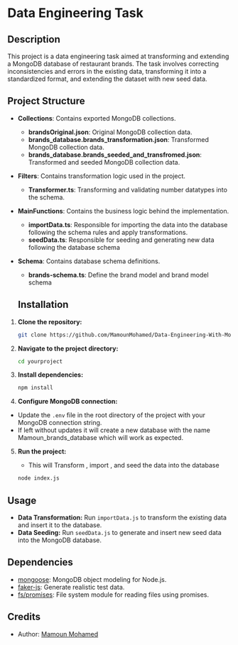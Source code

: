 # Data Engineering Task 

## Description

This project is a data engineering task aimed at transforming and extending a MongoDB database of restaurant brands. The task involves correcting inconsistencies and errors in the existing data, transforming it into a standardized format, and extending the dataset with new seed data.

## Project Structure

- **Collections**: Contains exported MongoDB collections.
  - **brandsOriginal.json**: Original MongoDB collection data.
  - **brands_database.brands_transformation.json**: Transformed MongoDB collection data.
  - **brands_database.brands_seeded_and_transfromed.json**: Transformed and seeded MongoDB collection data.

- **Filters**: Contains transformation logic used in the project.
  - **Transformer.ts**: Transforming and validating number datatypes into the schema.

- **MainFunctions**: Contains the business logic behind the implementation.
   - **importData.ts**: Responsible for importing the data into the database following the schema rules and apply transformations.
   - **seedData.ts**: Responsible for seeding and generating new data following the database schema


- **Schema**: Contains database schema definitions.
  - **brands-schema.ts**: Define the brand model and brand model schema
  
  ## Installation

1. **Clone the repository:**

   ```bash
   git clone https://github.com/MamounMohamed/Data-Engineering-With-Mongose.git

2. **Navigate to the project directory:**

   ```bash
   cd yourproject
   
3. **Install dependencies:**

   ```bash
   npm install
   
4. **Configure MongoDB connection:**
  - Update the `.env` file in the root directory of the project with your MongoDB connection string.
  -  If left without updates it will create a new database with the name Mamoun_brands_database which will work as expected.


5. **Run the project:**
   - This will Transform , import , and seed the data into the database 

   ```bash
   node index.js
   
## Usage

- **Data Transformation:** Run `importData.js` to transform the existing data and insert it to the database.
- **Data Seeding:** Run `seedData.js` to generate and insert new seed data into the MongoDB database.

## Dependencies

- [mongoose](https://www.npmjs.com/package/mongoose): MongoDB object modeling for Node.js.
- [faker-js](https://www.npmjs.com/package/@faker-js/faker): Generate realistic test data.
- [fs/promises](https://nodejs.org/api/fs.html#fs_promises_example): File system module for reading files using promises.


## Credits

- Author: [Mamoun Mohamed](https://github.com/MamounMohamed)

